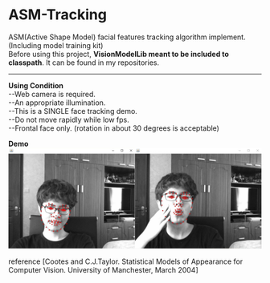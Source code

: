 # ASM-Tracking  
ASM(Active Shape Model) facial features tracking algorithm implement. (Including model training kit)   
Before using this project, __VisionModelLib meant to be included to classpath__. It can be found in my repositories.  
  
----  
  
__Using Condition__  
--Web camera is required.  
--An appropriate illumination.  
--This is a SINGLE face tracking demo.  
--Do not move rapidly while low fps.  
--Frontal face only. (rotation in about 30 degrees is acceptable)  
  
__Demo__  
![demo](https://github.com/htkseason/ASM-Tracking/blob/master/demo.jpg)  
  
reference [Cootes and C.J.Taylor. Statistical Models of Appearance for Computer Vision. University of Manchester, March 2004]

